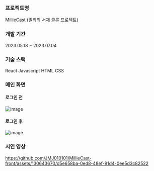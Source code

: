 ### 프로젝트명
MillieCast (밀리의 서재 클론 프로젝트)


### 개발 기간
2023.05.18 ~ 2023.07.04


### 기술 스택
React 
Javascript 
HTML 
CSS 


### 메인 화면

#### 로그인 전
![image](https://github.com/JMJ010101/MillieCast-front/assets/130643670/3a50757f-5446-4c5e-81b1-73a643b19002)


#### 로그인 후
![image](https://github.com/JMJ010101/MillieCast-front/assets/130643670/91319f43-ed41-4735-a25a-087d7fdd5025)


### 시연 영상

https://github.com/JMJ010101/MillieCast-front/assets/130643670/d5e658ba-0ed8-48ef-91d4-0ee5d3c82522

